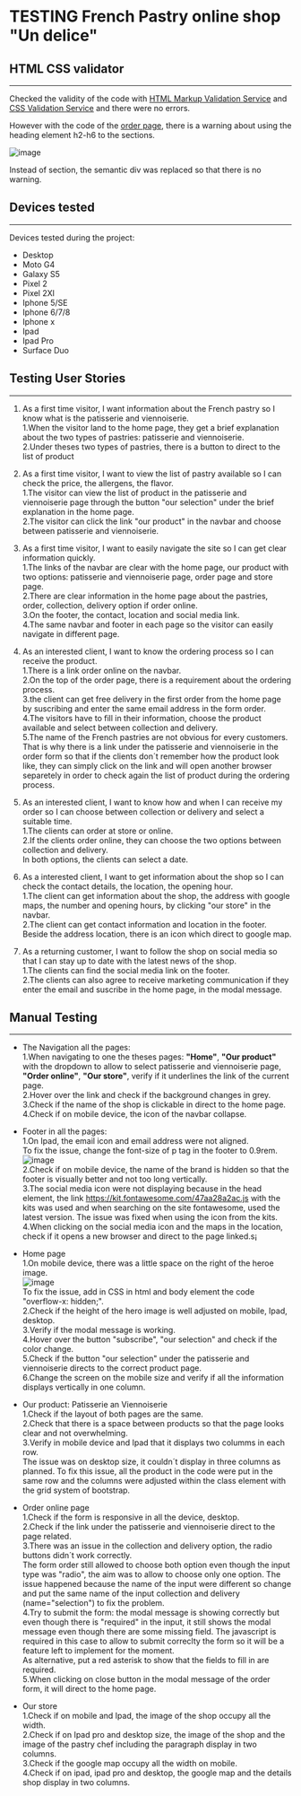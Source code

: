# TESTING French Pastry online shop "Un delice"

## HTML CSS validator
---
Checked the validity of the code with [HTML Markup Validation Service](https://validator.w3.org/) and [CSS Validation Service](https://jigsaw.w3.org/css-validator/) and there were no errors.

However with the code of the [order page](https://github.com/yuyu78/pastry-online-shop/blob/master/order.html), there is a warning about using the heading element h2-h6 to the sections.

![image](https://user-images.githubusercontent.com/76018052/111849799-c7d36700-890e-11eb-9b75-91531d19eac5.png)

Instead of section, the semantic div was replaced so that there is no warning.

## Devices tested
---
Devices tested during the project: 
* Desktop
* Moto G4 
* Galaxy S5
* Pixel 2
* Pixel 2Xl
* Iphone 5/SE 
* Iphone 6/7/8
* Iphone x
* Ipad 
* Ipad Pro
* Surface Duo

## Testing User Stories
---
1. As a first time visitor, I want information about the French pastry so I know what is the patisserie and viennoiserie.      
1.When the visitor land to the home page, they get a brief explanation about the two types of pastries: patisserie and viennoiserie.  
2.Under theses two types of pastries, there is a button to direct to the list of product 

2. As a first time visitor, I want to view the list of pastry available so I can check the price, the allergens, the flavor.     
1.The visitor can view the list of product in the patisserie and viennoiserie page through the button "our selection" under the brief explanation in the home page.  
2.The visitor can click the link "our product" in the navbar and choose between patisserie and viennoiserie.

3. As a first time visitor, I want to easily navigate the site so I can get clear information quickly.   
1.The links of the navbar are clear with the home page, our product with two options: patisserie and viennoiserie page, order page and store page.  
2.There are clear information in the home page about the pastries, order, collection, delivery option if order online.  
3.On the footer, the contact, location and social media link.   
4.The same navbar and footer in each page so the visitor can easily navigate in different page.

4. As an interested client, I want to know the ordering process so I can receive the product.  
1.There is a link order online on the navbar.  
2.On the top of the order page, there is a requirement about the ordering process.  
3.the client can get free delivery in the first order from the home page by suscribing and enter the same email address in the form order.  
4.The visitors have to fill in their information, choose the product available and select between collection and delivery.  
5.The name of the French pastries are not obvious for every customers.   
That is why there is a link under the patisserie and viennoiserie in the order form so that if the clients don´t remember how the product look like, they can simply click on the link and will open another browser separetely in order to check again the list of product during the ordering process.

5. As an interested client, I want to know how and when I can receive my order so I can choose between collection or delivery and select a suitable time.    
1.The clients can order at store or online.  
2.If the clients order online, they can choose the two options between collection and delivery.  
In both options, the clients can select a date.

6. As a interested client, I want to get information about the shop so I can check the contact details, the location, the opening hour.    
1.The client can get information about the shop, the address with google maps, the number and opening hours, by clicking "our store" in the navbar.  
2.The client can get contact information and location in the footer. Beside the address location, there is an icon which direct to google map.

7. As a returning customer, I want to follow the shop on social media so that I can stay up to date with the latest news of the shop.  
1.The clients can find the social media link on the footer.  
2.The clients can also agree to receive marketing communication if they enter the email and suscribe in the home page, in the modal message.

## Manual Testing
---

* The Navigation all the pages:  
1.When navigating to one the theses pages: **"Home"**, **"Our product"** with the dropdown to allow to select patisserie and viennoiserie page, **"Order online"**, **"Our store"**, verify if it underlines the link of the current page.  
2.Hover over the link and check if the background changes in grey.  
3.Check if the name of the shop is clickable in direct to the home page.  
4.Check if on mobile device, the icon of the navbar collapse.

* Footer in all the pages:  
1.On Ipad, the email icon and email address were not aligned.  
To fix the issue, change the font-size of p tag in the footer to 0.9rem.  
![image](https://user-images.githubusercontent.com/76018052/111865126-80c49080-8965-11eb-94d6-87562aee5088.png)  
2.Check if on mobile device, the name of the brand is hidden so that the footer is visually better and not too long vertically.  
3.The social media icon were not displaying because in the head element, the link https://kit.fontawesome.com/47aa28a2ac.js with the kits was used and when searching on the site fontawesome, used the latest version. 
The issue was fixed when using the icon from the kits.  
4.When clicking on the social media icon and the maps in the location, check if it opens a new browser and direct to the page linked.s¡

* Home page  
1.On mobile device, there was a little space on the right of the heroe image.  
![image](https://user-images.githubusercontent.com/76018052/111877739-edab4b00-89a4-11eb-8ccf-83c3633de0d5.png)  
To fix the issue, add in CSS in html and body element the code "overflow-x: hidden;".  
2.Check if the height of the hero image is well adjusted on mobile, Ipad, desktop.  
3.Verify if the modal message is working.  
4.Hover over the button "subscribe", "our selection" and check if the color change.  
5.Check if the button "our selection" under  the patisserie and viennoiserie directs to the correct product page.  
6.Change the screen on the mobile size and verify if all the information displays vertically in one column.  

* Our product: Patisserie an Viennoiserie  
1.Check if the layout of both pages are the same.  
2.Check that there is a space between products so that the page looks clear and not overwhelming.    
3.Verify in mobile device and Ipad that it displays two columms in each row.  
The issue was on desktop size, it couldn´t display in three columns as planned. To fix this issue, all the product in the code were put in the same row and the columns were adjusted within the class element with the grid system of bootstrap.

* Order online page  
1.Check if the form is responsive in all the device, desktop.  
2.Check if the link under the patisserie and viennoiserie direct to the page related.  
3.There was an issue in the collection and delivery option, the radio buttons didn´t work correctly.  
The form order still allowed to choose both option even though the input type was "radio", the aim was to allow to choose only one option. The issue happened because the name of the input were different so change and put the same name of the input collection and delivery (name="selection") to fix the problem.  
4.Try to submit the form: the modal message is showing correctly but even though there is "required" in the input, it still shows the modal message even though there are some missing field. The javascript is required in this case to allow to submit correclty the form so it will be a feature left to implement for the moment.  
As alternative, put a red asterisk to show that the fields to fill in are required.  
5.When clicking on close button in the modal message of the order form, it will direct to the home page. 

* Our store  
1.Check if on mobile and Ipad, the image of the shop occupy all the width.   
2.Check if on Ipad pro and desktop size, the image of the shop and the image of the pastry chef including the paragraph display in two columns.  
3.Check if the google map occupy all the width on mobile.  
4.Check if on ipad, ipad pro and desktop, the google map and the details shop display in two columns.